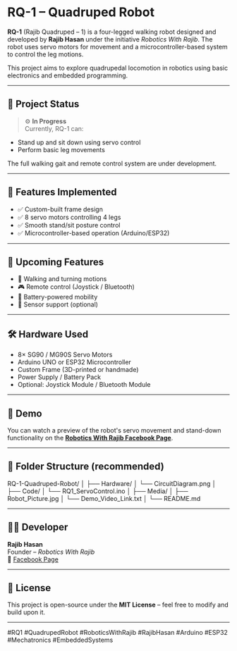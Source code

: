 # RQ-1 – Quadruped Robot

**RQ-1** (Rajib Quadruped – 1) is a four-legged walking robot designed and developed by **Rajib Hasan** under the initiative *Robotics With Rajib*. The robot uses servo motors for movement and a microcontroller-based system to control the leg motions.

This project aims to explore quadrupedal locomotion in robotics using basic electronics and embedded programming.

---

## 🚀 Project Status

> ⚙️ **In Progress**  
Currently, RQ-1 can:
- Stand up and sit down using servo control
- Perform basic leg movements

The full walking gait and remote control system are under development.

---

## 🔧 Features Implemented

- ✅ Custom-built frame design
- ✅ 8 servo motors controlling 4 legs
- ✅ Smooth stand/sit posture control
- ✅ Microcontroller-based operation (Arduino/ESP32)

---

## 📅 Upcoming Features

- 🔄 Walking and turning motions
- 🎮 Remote control (Joystick / Bluetooth)
- 🔋 Battery-powered mobility
- 📡 Sensor support (optional)

---

## 🛠️ Hardware Used

- 8× SG90 / MG90S Servo Motors
- Arduino UNO or ESP32 Microcontroller
- Custom Frame (3D-printed or handmade)
- Power Supply / Battery Pack
- Optional: Joystick Module / Bluetooth Module

---

## 🎥 Demo

You can watch a preview of the robot's servo movement and stand-down functionality on the [**Robotics With Rajib Facebook Page**](https://www.facebook.com/RoboticsWithRajib).

---

## 📂 Folder Structure (recommended)
RQ-1-Quadruped-Robot/ │ ├── Hardware/ │ └── CircuitDiagram.png │ ├── Code/ │ └── RQ1_ServoControl.ino │ ├── Media/ │ ├── Robot_Picture.jpg │ └── Demo_Video_Link.txt │ └── README.md


---

## 👨‍💻 Developer

**Rajib Hasan**  
Founder – *Robotics With Rajib*  
📘 [Facebook Page](https://www.facebook.com/RoboticsWithRajib)

---

## 📜 License

This project is open-source under the **MIT License** – feel free to modify and build upon it.

---

#RQ1 #QuadrupedRobot #RoboticsWithRajib #RajibHasan #Arduino #ESP32 #Mechatronics #EmbeddedSystems

